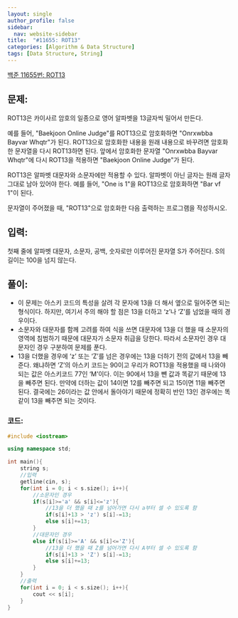 ```yaml
---
layout: single
author_profile: false
sidebar:
  nav: website-sidebar
title:  "#11655: ROT13"
categories: [Algorithm & Data Structure]
tags: [Data Structure, String]
---
```


[백준 11655번: ROT13](https://www.acmicpc.net/problem/11655)

## 문제:

ROT13은 카이사르 암호의 일종으로 영어 알파벳을 13글자씩 밀어서 만든다.

예를 들어, "Baekjoon Online Judge"를 ROT13으로 암호화하면 "Onrxwbba Bayvar Whqtr"가 된다. ROT13으로 암호화한 내용을 원래 내용으로 바꾸려면 암호화한 문자열을 다시 ROT13하면 된다. 앞에서 암호화한 문자열 "Onrxwbba Bayvar Whqtr"에 다시 ROT13을 적용하면 "Baekjoon Online Judge"가 된다.

ROT13은 알파벳 대문자와 소문자에만 적용할 수 있다. 알파벳이 아닌 글자는 원래 글자 그대로 남아 있어야 한다. 예를 들어, "One is 1"을 ROT13으로 암호화하면 "Bar vf 1"이 된다.

문자열이 주어졌을 때, "ROT13"으로 암호화한 다음 출력하는 프로그램을 작성하시오.

## 입력:

첫째 줄에 알파벳 대문자, 소문자, 공백, 숫자로만 이루어진 문자열 S가 주어진다. S의 길이는 100을 넘지 않는다.

## 풀이:

- 이 문제는 아스키 코드의 특성을 살려 각 문자에 13을 더 해서 옆으로 밀어주면 되는 형식이다. 하지만, 여기서 주의 해야 할 점은 13을 더하고 ‘z’나 ‘Z’를 넘었을 때의 경우이다.
- 소문자와 대문자를 함께 고려를 하여 식을 쓰면 대문자에 13을 더 했을 때 소문자의 영역에 침범하기 때문에 대문자가 소문자 취급을 당한다. 따라서 소문자인 경우 대문자인 경우 구분하여 문제를 푼다.
- 13을 더했을 경우에 ‘z’ 또는 ‘Z’를 넘은 경우에는 13을 더하기 전의 값에서 13을 빼준다. 왜냐하면 ‘Z’의 아스키 코드는 90이고 우리가 ROT13을 적용했을 때 나와야 되는 값은 아스키코드 77인 ‘M’이다. 이는 90에서 13을 뺀 값과 똑같기 때문에 13을 빼주면 된다. 만약에 더하는 값이 14이면 12를 빼주면 되고 15이면 11을 빼주면 된다. 결국에는 26이라는 값 안에서 돌아야기 때문에 정확히 반인 13인 경우에는 똑같이 13을 빼주면 되는 것이다.

### 코드:

```cpp
#include <iostream>

using namespace std;

int main(){
	string s;
	//입력 
	getline(cin, s);
	for(int i = 0; i < s.size(); i++){
		//소문자인 경우 
		if(s[i]>='a' && s[i]<='z'){
			//13을 더 했을 때 z를 넘어가면 다시 a부터 셀 수 있도록 함
			if(s[i]+13 > 'z') s[i]-=13;
			else s[i]+=13;
		}
		//대문자인 경우 
		else if(s[i]>='A' && s[i]<='Z'){
			//13을 더 했을 때 Z를 넘어가면 다시 A부터 셀 수 있도록 함
			if(s[i]+13 > 'Z') s[i]-=13;
			else s[i]+=13;
		}
	}
	//출력 
	for(int i = 0; i < s.size(); i++){
		cout << s[i];
	}
}
```